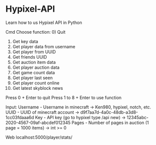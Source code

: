 # Hypixel-API
Learn how to us Hypixel API in Python

Cmd
Choose function:
0) Quit
1) Get key data
2) Get player data from username
3) Get player from UUID
4) Get friends UUID
5) Get auction item data
6) Get player auction data
7) Get game count data
8) Get player last seen
9) Get player count online
10) Get latest skyblock news

Press 0 + Enter to quit
Press 1 to 8 + Enter to use function

Input:
Username - Username in minecraft -> Ken980, hypixel, notch, etc.
UUID - UUID of minecraft account -> d9f7aa7d-4a0c-48db-a3d8-1cc03fdaaa6d
Key - API key (go to hypixel type /api new) -> 12345abc-2020-4567-09af-abcdef012345
Pages - Number of pages in auction (1 page = 1000 items) -> int >= 0

Web
localhost:5000/player/stats/<username>

